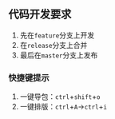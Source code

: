 ## 代码开发要求

1. 先在`feature`分支上开发
2. 在`release`分支上合并
3. 最后在`master`分支上发布

### 快捷键提示
1. 一键导包：`ctrl`+`shift`+`o`
2. 一键排版：`ctrl`+`A`->`ctrl`+`i`